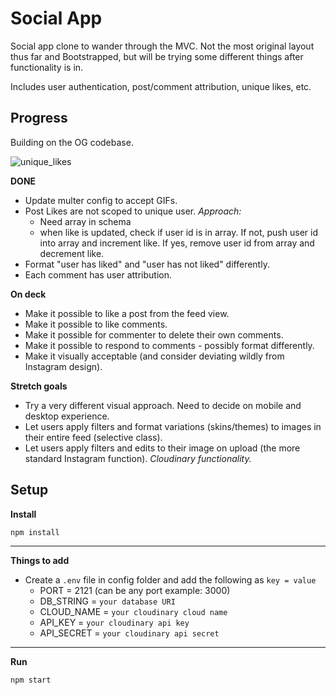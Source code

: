 # Social App
Social app clone to wander through the MVC. Not the most original layout thus far and Bootstrapped, but will be trying some different things after functionality is in.

Includes user authentication, post/comment attribution, unique likes, etc.

## Progress
Building on the OG codebase.

![unique_likes](https://user-images.githubusercontent.com/102257735/191148698-8ee8d7ec-30e7-48e1-ab4d-d2ce36cbfaa9.png)


**DONE**
- Update multer config to accept GIFs.
- Post Likes are not scoped to unique user. _Approach:_
    - Need array in schema
    - when like is updated, check if user id is in array. If not, push user id into array and increment like. If yes, remove user id from array and decrement like.
- Format "user has liked" and "user has not liked" differently.
- Each comment has user attribution.

**On deck**
- Make it possible to like a post from the feed view.
- Make it possible to like comments.
- Make it possible for commenter to delete their own comments.
- Make it possible to respond to comments - possibly format differently.
- Make it visually acceptable (and consider deviating wildly from Instagram design).

**Stretch goals**
- Try a very different visual approach. Need to decide on mobile and desktop experience.
- Let users apply filters and format variations (skins/themes) to images in their entire feed (selective class).
- Let users apply filters and edits to their image on upload (the more standard Instagram function). _Cloudinary functionality._

## Setup 
**Install**

`npm install`

---

**Things to add**

- Create a `.env` file in config folder and add the following as `key = value`
  - PORT = 2121 (can be any port example: 3000)
  - DB_STRING = `your database URI`
  - CLOUD_NAME = `your cloudinary cloud name`
  - API_KEY = `your cloudinary api key`
  - API_SECRET = `your cloudinary api secret`

---

**Run**

`npm start`
